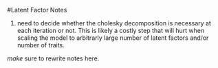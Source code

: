 #Latent Factor Notes
1) need to decide whether the cholesky decomposition is necessary at each iteration or not. This is likely a costly step that will hurt when scaling the model to arbitrarly large number of latent factors and/or number of traits.

*make* sure to rewrite notes here. 